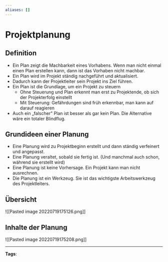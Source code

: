 ```yaml
---
aliases: []
---
```


# Projektplanung

## Definition

- Ein Plan zeigt die Machbarkeit eines Vorhabens. Wenn man nicht einmal einen Plan erstellen kann, dann ist das Vorhaben nicht machbar.
- Ein Plan wird im Projekt ständig nachgeführt und aktualisiert.
- Dadurch kann der Projektleiter sein Projekt ins Ziel führen.
- Ein Plan ist die Grundlage, um ein Projekt zu steuern
  - Ohne Steuerung und Plan erkennt man erst zu Projektende, ob sich der Projekterfolg einstellt
  - Mit Steuerung: Gefährdungen sind früh erkennbar, man kann auf darauf reagieren
- Auch ein „falscher" Plan ist besser als gar kein Plan. Die Alternative wäre ein totaler Blindflug.

## Grundideen einer Planung

- Eine Planung wird zu Projektbeginn erstellt und dann ständig verfeinert und angepasst.
- Eine Planung veraltet, sobald sie fertig ist. (Und manchmal auch schon, während sie erstellt wird)
- Eine Planung ist keine Vorhersage. Ein Projekt kann man nicht ausrechnen.
- Die Planung ist ein Werkzeug. Sie ist das wichtigste Arbeitswerkzeug des Projektleiters.

## Übersicht

![[Pasted image 20220719175126.png]]

## Inhalte der Planung

![[Pasted image 20220719175208.png]]

---

**Tags**:
